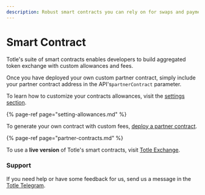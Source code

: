 ```yaml
---
description: Robust smart contracts you can rely on for swaps and payments.
---
```


# Smart Contract

Totle's suite of smart contracts enables developers to build aggregated token exchange with custom allowances and fees.

Once you have deployed your own custom partner contract, simply include your partner contract address in the API's`partnerContract` parameter. 

To learn how to customize your contracts allowances, visit the [settings section](setting-allowances.md).

{% page-ref page="setting-allowances.md" %}

To generate your own contract with custom fees, [deploy a partner contract](partner-contracts.md).

{% page-ref page="partner-contracts.md" %}

To use a **live version** of Totle's smart contracts, visit [Totle Exchange](https://totle.exchange).

### Support

If you need help or have some feedback for us, send us a message in the [Totle Telegram](https://t.me/totleinc).

